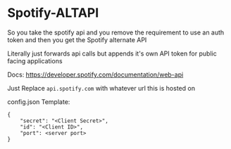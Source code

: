 # Spotify-ALTAPI
So you take the spotify api and you remove the requirement to use an auth token and then you get the Spotify alternate API

Literally just forwards api calls but appends it's own API token for public facing applications

Docs:
https://developer.spotify.com/documentation/web-api

Just Replace `api.spotify.com` with whatever url this is hosted on 

config.json Template:

```
{
    "secret": "<Client Secret>",
    "id": "<Client ID>",
    "port": <server port>
}
```
